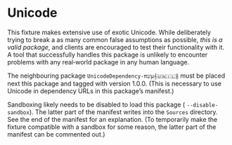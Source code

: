 # Unicode

This fixture makes extensive use of exotic Unicode. While deliberately trying to break a as many common false assumptions as possible, *this is a valid package*, and clients are encouraged to test their functionality with it. A tool that successfully handles this package is unlikely to encounter problems with any real‐world package in any human language.

The neighbouring package `UnicodeDependency‐πשּׁµ𝄞🇺🇳🇮🇱x̱̱̱̱̱̄̄̄̄̄` must be placed next this package and tagged with version 1.0.0. (This is necessary to use Unicode in dependency URLs in this package’s manifest.)

Sandboxing likely needs to be disabled to load this package ( `--disable-sandbox`). The latter part of the manifest writes into the `Sources` directory. See the end of the manifest for an explanation. (To temporarily make the fixture compatible with a sandbox for some reason, the latter part of the manifest can be commented out.)
